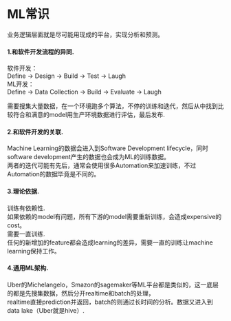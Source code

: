 # ML常识
业务逻辑层面就是尽可能用现成的平台，实现分析和预测。  

#### 1.和软件开发流程的异同.   
软件开发：  
Define -> Design -> Build -> Test -> Laugh  
ML开发：    
Define -> Data Collection -> Build -> Evaluate -> Laugh 

需要搜集大量数据，在一个环境跑多个算法，不停的训练和迭代，然后从中找到比较符合和满意的model用生产环境数据进行评估，最后发布.

#### 2.和软件开发的关联.  
Machine Learning的数据会进入到Software Development lifecycle，同时software development产生的数据也会成为ML的训练数据。  
两者的迭代可能有先后，通常会使用很多Automation来加速训练，不过Automation的数据毕竟是不同的。  

#### 3.理论依据.   
训练有依赖性.   
如果依赖的model有问题，所有下游的model需要重新训练，会造成expensive的cost。  
需要一直训练.   
任何的新增加的feature都会造成learning的差异，需要一直的训练让machine learning保持工作。  

#### 4.通用ML架构.   
Uber的Michelangelo，Smazon的sagemaker等ML平台都是类似的，这一底层的都是先搜集数据，然后分开realtime和batch的处理，   
realtime直接prediction并返回，batch的则通过长时间的分析。数据又进入到data lake（Uber就是hive）.  
